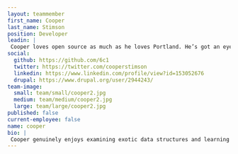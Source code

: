 ```yaml
---
layout: teammember
first_name: Cooper
last_name: Stimson
position: Developer
leadin: |
 Cooper loves open source as much as he loves Portland. He’s got an eye for close-to-the-metal details, user experience, and has a calling to do good in the world. We couldn’t hire him fast enough.
social:
  github: https://github.com/6c1
  twitter: https://twitter.com/cooperstimson
  linkedin: https://www.linkedin.com/profile/view?id=153052676
  drupal: https://www.drupal.org/user/2944243/
team-image:
  small: team/small/cooper2.jpg
  medium: team/medium/cooper2.jpg
  large: team/large/cooper2.jpg
published: false
current-employee: false
name: cooper
bio: |
 Cooper genuinely enjoys examining exotic data structures and learning new languages. He’s been coding since 1997, when he first picked up a book on HTML. He comes to us from Dartmouth College, where he specialized in media production and media archival software. Now, he’s helping us build websites for our nonprofit clients. His hobbies are as many as they are diverse, ranging from reading classical literature, performing in a rock band, and playing a half-orc fairy sorcerer rogue in Dungeons and Dragons. He's currently reading the Italian translation of Moby Dick just for the heck of it.
---
```


